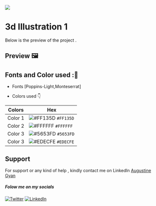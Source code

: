 <img src="https://img.shields.io/badge/Landing%20Pages-Beginner%20Friendly-blue">

# 3d Illustration 1
Below is the preview of the project .


## Preview :framed_picture:



## Fonts and Color used ::art:
- Fonts [Poppins-Light,Monteserrat]
  
- Colors used :point_down:



| Colors             | Hex                                                                |
| ----------------- | ------------------------------------------------------------------ |
|  Color 1| ![#FF135D](https://via.placeholder.com/10/FF135D/FF135D.png) `#FF135D` |
|  Color 2| ![#FFFFFF](https://via.placeholder.com/10/FFFFFF/FFFFFF.png) `#FFFFFF` |
|  Color 3| ![#5653FD](https://via.placeholder.com/10/5653FD/5653FD.png) `#5653FD` |
|  Color 3| ![#EDECFE](https://via.placeholder.com/10/EDECFE/EDECFE.png) `#EDECFE` |




## Support

For support or any kind of help , kindly contact me on LinkedIn [Augustine Gyan](https://www.linkedin.com/in/augustinegyan/) 

##### Folow me on my socials
<a href="https://www.twitter.com/AugustineGyan7" target="_blank"><img src="https://img.shields.io/badge/Twitter-%230077B5.svg?&style=flat-square&logo=twitter&logoColor=white" alt="Twitter"></a>
<a href="https://www.linkedin.com/in/augustinegyan/" target="_blank"><img src="https://img.shields.io/badge/LinkedIn-%230077B5.svg?&style=flat-square&logo=linkedin&logoColor=white" alt="LinkedIn"></a>

